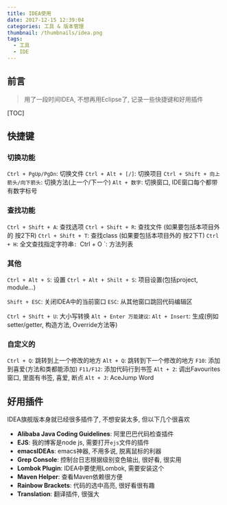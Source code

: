 ```yaml
---
title: IDEA使用
date: 2017-12-15 12:39:04
categories: 工具 & 版本管理
thumbnail: /thumbnails/idea.png
tags:
  - 工具
  - IDE
---
```



## 前言

> 用了一段时间IDEA, 不想再用Eclipse了, 记录一些快捷键和好用插件
<!-- more -->


[TOC]

## 快捷键

### 切换功能

`Ctrl + PgUp/PgDn`: 切换文件
`Ctrl + Alt + [/]`: 切换项目
`Ctrl + Shift + 向上箭头/向下箭头`: 切换方法(上一个/下一个)
`Alt + 数字`: 切换窗口, IDE窗口每个都带有数字标号

### 查找功能

`Ctrl + Shift + A`: 查找选项
`Ctrl + Shift + R`: 查找文件 (如果要包括本项目外的 按2下R)
`Ctrl + Shift + T`: 查找class (如果要包括本项目外的 按2下T)
`Ctrl + H`: 全文查找指定字符串`:
`Ctrl + O `: 方法列表

### 其他
`Ctrl + Alt + S`: 设置
`Ctrl + Alt + Shilt + S`: 项目设置(包括project, module...)

`Shift + ESC`: 关闭IDEA中的当前窗口
`ESC`: 从其他窗口跳回代码编辑区

`Ctrl + Shift + U`: 大小写转换
`Alt + Enter 万能建议`:
`Alt + Insert`: 生成(例如setter/getter, 构造方法, Override方法等)

### 自定义的
`Ctrl + Q`: 跳转到上一个修改的地方
`Alt + Q`: 跳转到下一个修改的地方
`F10`: 添加到喜爱(方法和类都能添加)
`F11/F12`: 添加代码行到书签
`Alt + 2`: 调出Favourites窗口, 里面有书签, 喜爱, 断点
`Alt + J`: AceJump Word

## 好用插件

IDEA旗舰版本身就已经很多插件了, 不想安装太多, 但以下几个很喜欢

- **Alibaba Java Coding Guidelines**: 阿里巴巴代码检查插件
- **EJS**: 我的博客是node js, 需要打开`ejs`文件的插件
- **emacsIDEAs**: emacs神器, 不用多说, 脱离鼠标的利器
- **Grep Console**: 控制台日志根据级别变色输出, 很好看, 很实用
- **Lombok Plugin**: IDEA中要使用Lombok, 需要安装这个
- **Maven Helper**: 查看Maven依赖很方便
- **Rainbow Brackets**: 代码的选中高亮, 很好看很有趣
- **Translation**: 翻译插件, 很强大
